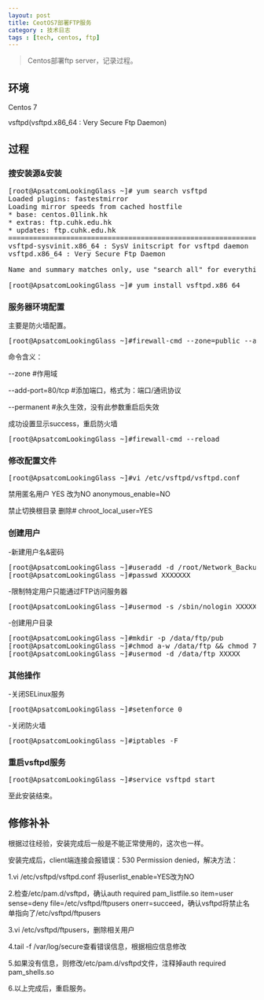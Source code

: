 ```yaml
---
layout: post
title: CeotOS7部署FTP服务
category : 技术日志
tags : [tech, centos, ftp]
---
```


>Centos部署ftp server，记录过程。

## 环境

Centos 7

vsftpd(vsftpd.x86_64 : Very Secure Ftp Daemon)

## 过程

### 搜安装源&安装

<pre class="brush: cpp">
[root@ApsatcomLookingGlass ~]# yum search vsftpd
Loaded plugins: fastestmirror
Loading mirror speeds from cached hostfile
* base: centos.01link.hk
* extras: ftp.cuhk.edu.hk
* updates: ftp.cuhk.edu.hk
============================================================================================= N/S matched: vsftpd ==============================================================================================
vsftpd-sysvinit.x86_64 : SysV initscript for vsftpd daemon
vsftpd.x86_64 : Very Secure Ftp Daemon

Name and summary matches only, use "search all" for everything.

[root@ApsatcomLookingGlass ~]# yum install vsftpd.x86_64
</pre>
### 服务器环境配置

主要是防火墙配置。

<pre class="brush: cpp">
[root@ApsatcomLookingGlass ~]#firewall-cmd --zone=public --add-port=21/tcp --permanent
</pre>
命令含义：

--zone #作用域

--add-port=80/tcp  #添加端口，格式为：端口/通讯协议

--permanent   #永久生效，没有此参数重启后失效

成功设置显示success，重启防火墙
<pre class="brush: cpp">
[root@ApsatcomLookingGlass ~]#firewall-cmd --reload
</pre>

### 修改配置文件

<pre class="brush: cpp">
[root@ApsatcomLookingGlass ~]#vi /etc/vsftpd/vsftpd.conf
</pre>

禁用匿名用户 YES 改为NO
anonymous_enable=NO

禁止切换根目录 删除#
chroot_local_user=YES

### 创建用户

-新建用户名&密码
<pre class="brush: cpp">
[root@ApsatcomLookingGlass ~]#useradd -d /root/Network_Backup/ -g ftp -s /sbin/nologin XXXXXXX
[root@ApsatcomLookingGlass ~]#passwd XXXXXXX
</pre>

-限制特定用户只能通过FTP访问服务器
<pre class="brush: cpp">
[root@ApsatcomLookingGlass ~]#usermod -s /sbin/nologin XXXXXXX
</pre>

-创建用户目录
<pre class="brush: cpp">
[root@ApsatcomLookingGlass ~]#mkdir -p /data/ftp/pub
[root@ApsatcomLookingGlass ~]#chmod a-w /data/ftp && chmod 777 -R /data/ftp/pub
[root@ApsatcomLookingGlass ~]#usermod -d /data/ftp XXXXX
</pre>

### 其他操作

-关闭SELinux服务
<pre class="brush: cpp">
[root@ApsatcomLookingGlass ~]#setenforce 0
</pre>

-关闭防火墙
<pre class="brush: cpp">
[root@ApsatcomLookingGlass ~]#iptables -F
</pre>

### 重启vsftpd服务
<pre class="brush: cpp">
[root@ApsatcomLookingGlass ~]#service vsftpd start
</pre>
至此安装结束。

## 修修补补

根据过往经验，安装完成后一般是不能正常使用的，这次也一样。

安装完成后，client端连接会报错误：530 Permission denied，解决方法：

1.vi /etc/vsftpd/vsftpd.conf 将userlist_enable=YES改为NO

2.检查/etc/pam.d/vsftpd，确认auth required pam_listfile.so item=user sense=deny file=/etc/vsftpd/ftpusers onerr=succeed，确认vsftpd将禁止名单指向了/etc/vsftpd/ftpusers

3.vi /etc/vsftpd/ftpusers，删除相关用户

4.tail -f /var/log/secure查看错误信息，根据相应信息修改

5.如果没有信息，则修改/etc/pam.d/vsftpd文件，注释掉auth required pam_shells.so

6.以上完成后，重启服务。
